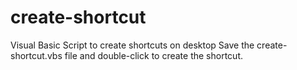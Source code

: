 # create-shortcut
Visual Basic Script to create shortcuts on desktop
Save the create-shortcut.vbs file and double-click to create the shortcut.
